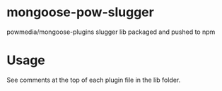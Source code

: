 mongoose-pow-slugger
=================

powmedia/mongoose-plugins slugger lib packaged and pushed to npm


Usage
=====
See comments at the top of each plugin file in the lib folder.
